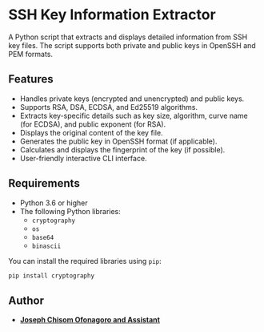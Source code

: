 # SSH Key Information Extractor

A Python script that extracts and displays detailed information from SSH key files. The script supports both private and public keys in OpenSSH and PEM formats.

## Features

- Handles private keys (encrypted and unencrypted) and public keys.
- Supports RSA, DSA, ECDSA, and Ed25519 algorithms.
- Extracts key-specific details such as key size, algorithm, curve name (for ECDSA), and public exponent (for RSA).
- Displays the original content of the key file.
- Generates the public key in OpenSSH format (if applicable).
- Calculates and displays the fingerprint of the key (if possible).
- User-friendly interactive CLI interface.

## Requirements

- Python 3.6 or higher
- The following Python libraries:
  - `cryptography`
  - `os`
  - `base64`
  - `binascii`

You can install the required libraries using `pip`:

```sh
pip install cryptography
```

## Author
- **[Joseph Chisom Ofonagoro and Assistant](https://x.com/abumchisom)**

